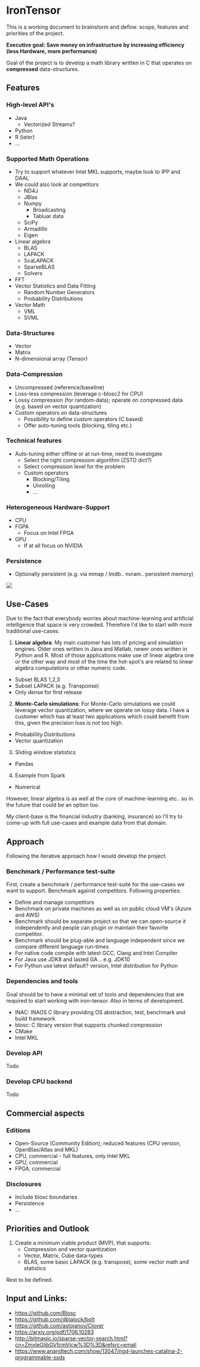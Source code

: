 # IronTensor

This is a working document to brainstorm and define: scope, features and priorities of the project.

**Executive goal: Save money on infrastructure by increasing efficiency (less Hardware, more performance)** 

Goal of the project is to develop a math library written in C that operates on **compressed** data-structures.

## Features

### High-level API's

* Java
	* Vectorized Streams?
* Python
* R (later)
* ...

### Supported Math Operations

* Try to support whatever Intel MKL supports, maybe look to IPP and DAAL
* We could also look at competitors
	* ND4J
	* JBlas
	* Numpy
	  * Broadcasting
	  * Tabluar data
	* SciPy
	* Armadillo
	* Eigen
* Linear algebra 
	* BLAS
	* LAPACK
	* ScaLAPACK
	* SparseBLAS
	* Solvers
* FFT
* Vector Statistics and Data Fitting
	* Random Number Generators
	* Probability Distributions
* Vector Math
	* VML
	* SVML

### Data-Structures

* Vector
* Matrix
* N-dimensional array (Tensor)

### Data-Compression

* Uncompressed (reference/baseline)
* Loss-less compression (leverage c-blosc2 for CPU)
* Lossy compression (for random-data); operate on compressed data (e.g. based on vector quantization)
* Custom operators on data-structures
	* Possibility to define custom operators (C based)
	* Offer auto-tuning tools (blocking, tiling etc.)

### Technical features

* Auto-tuning either offline or at run-time, need to investigate
	* Select the right compression algorithm (ZSTD dict?) 
	* Select compression level for the problem
	* Custom operators
		* Blocking/Tiling
		* Unrolling
		* ...

### Heterogeneous Hardware-Support

* CPU
* FGPA
	* Focus on Intel FPGA
* GPU
	* If at all focus on NVIDIA


### Persistence

* Optionally persistent (e.g. via mmap / lmdb.. nvram.. persistent memory)

![](irontensor_overview.jpg)

## Use-Cases

Due to the fact that everybody worries about machine-learning and artificial intelligence that space is very crowded. Therefore I'd like to start with more traditional use-cases.

1. **Linear algebra**: My main customer has lots of pricing and simulation engines. Older ones written in Java and Matlab, newer ones written in Python and R. Most of those applications make use of linear algebra one or the other way and most of the time the hot-spot's are related to linear algebra computations or other numeric code.
- Subset BLAS 1,2,3
- Subset LAPACK (e.g. Transponse)
- Only dense for first release

2. **Monte-Carlo simulations**: For Monte-Carlo simulations we could leverage vector quantization, where we operate on lossy data. I have a customer which has at least two applications which could benefit from this, given the precision loss is not too high.
- Probablility Distributions
- Vector quantization

3. Sliding window statistics 
- Pandas

4. Example from Spark
- Numerical 

However, linear algebra is as well at the core of machine-learning etc.. 
so in the future that could be an option too.

My client-base is the financial industry (banking, insurance) so I'll try to come-up with full use-cases and example data from that domain.

## Approach

Following the iterative approach how I would develop the project.

### Benchmark / Performance test-suite

First, create a benchmark / performance test-suite for the use-cases we want to support.
Benchmark against competitors. Following properties:

* Define and manage competitors
* Benchmark on private machines as well as on public cloud VM's (Azure and AWS) 
* Benchmark should be separate project so that we can open-source it independently and people can plugin or maintain their favorite competitor.
* Benchmark should be plug-able and language independent since we compare different language run-times
* For native code compile with latest GCC, Clang and Intel Compiler
* For Java use JDK8 and lasted GA .. e.g. JDK10
* For Python use latest default? version, Intel distribution for Python

### Dependencies and tools

Goal should be to have a minimal set of tools and dependencies that are required to start working with iron-tensor. Also in terms of development.

* INAC: INAOS C library providing OS abstraction, test, benchmark and build framework
* blosc: C library version that supports chunked compression
* CMake
* Intel MKL

### Develop API

Todo

### Develop CPU backend

Todo

## Commercial aspects

### Editions

* Open-Source (Community Edition); reduced features (CPU version, OpenBlas/Atlas and MKL)
* CPU, commercial - full features, only Intel MKL
* GPU, commercial
* FPGA, commercial

### Disclosures

* Include blosc boundaries
* Persistence
* ...

## Priorities and Outlook

1. Create a minimum viable product (MVP), that supports: 
	- Compression and vector quantization
	- Vector, Matrix, Cube data-types
	- BLAS, some basic LAPACK (e.g. transpose), some vector math and statistics


Rest to be defined.

## Input and Links:

* https://github.com/Blosc
* https://github.com/dblalock/bolt
* https://github.com/astojanov/Clover
* https://arxiv.org/pdf/1706.10283
* http://bitmagic.io/sparse-vector-search.html?cn=ZmxleGlibGVfcmVjcw%3D%3D&refsrc=email
* https://www.anandtech.com/show/13047/ngd-launches-catalina-2-programmable-ssds

